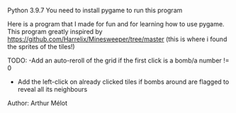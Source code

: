 Python 3.9.7
You need to install pygame to run this program

Here is a program that I made for fun and for learning how to use pygame. This program greatly inspired by 
https://github.com/Harrelix/Minesweeper/tree/master (this is where i found the sprites of the tiles!)

TODO: -Add an auto-reroll of the grid if the first click is a bomb/a number != 0
- Add the left-click on already clicked tiles if bombs around are flagged to reveal all its neighbours

Author: Arthur Mélot
